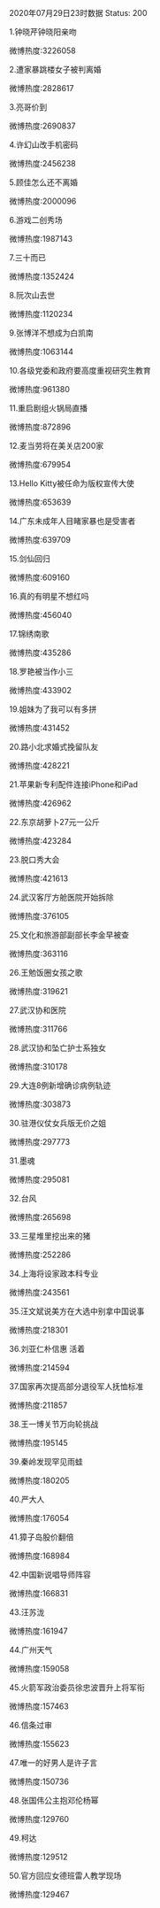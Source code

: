2020年07月29日23时数据
Status: 200

1.钟晓芹钟晓阳亲吻

微博热度:3226058

2.遭家暴跳楼女子被判离婚

微博热度:2828617

3.亮哥价到

微博热度:2690837

4.许幻山改手机密码

微博热度:2456238

5.顾佳怎么还不离婚

微博热度:2000096

6.游戏二创秀场

微博热度:1987143

7.三十而已

微博热度:1352424

8.阮次山去世

微博热度:1120234

9.张博洋不想成为白凯南

微博热度:1063144

10.各级党委和政府要高度重视研究生教育

微博热度:961380

11.重启剧组火锅局直播

微博热度:872896

12.麦当劳将在美关店200家

微博热度:679954

13.Hello Kitty被任命为版权宣传大使

微博热度:653639

14.广东未成年人目睹家暴也是受害者

微博热度:639709

15.剑仙回归

微博热度:609160

16.真的有明星不想红吗

微博热度:456040

17.锦绣南歌

微博热度:435286

18.罗艳被当作小三

微博热度:433902

19.姐妹为了我可以有多拼

微博热度:431452

20.路小北求婚式挽留队友

微博热度:428221

21.苹果新专利配件连接iPhone和iPad

微博热度:426962

22.东京胡萝卜27元一公斤

微博热度:423284

23.脱口秀大会

微博热度:421613

24.武汉客厅方舱医院开始拆除

微博热度:376105

25.文化和旅游部副部长李金早被查

微博热度:363116

26.王勉饭圈女孩之歌

微博热度:319621

27.武汉协和医院

微博热度:311766

28.武汉协和坠亡护士系独女

微博热度:310178

29.大连8例新增确诊病例轨迹

微博热度:303873

30.驻港仪仗女兵版无价之姐

微博热度:297773

31.墨魂

微博热度:295081

32.台风

微博热度:265698

33.三星堆里挖出来的猪

微博热度:252286

34.上海将设家政本科专业

微博热度:243561

35.汪文斌说美方在大选中别拿中国说事

微博热度:218301

36.刘亚仁朴信惠 活着

微博热度:214594

37.国家再次提高部分退役军人抚恤标准

微博热度:211857

38.王一博关节万向轮挑战

微博热度:195145

39.秦岭发现罕见雨蛙

微博热度:180205

40.严大人

微博热度:176054

41.獐子岛股价翻倍

微博热度:168984

42.中国新说唱导师阵容

微博热度:166831

43.汪苏泷

微博热度:161947

44.广州天气

微博热度:159058

45.火箭军政治委员徐忠波晋升上将军衔

微博热度:157463

46.信条过审

微博热度:155623

47.唯一的好男人是许子言

微博热度:150736

48.张国伟公主抱邓伦杨幂

微博热度:129760

49.柯达

微博热度:129512

50.官方回应女德班雷人教学现场

微博热度:129467

